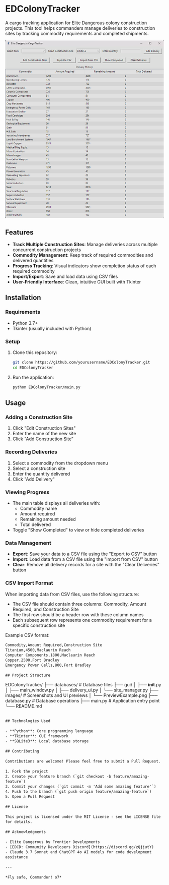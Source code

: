 # EDColonyTracker

A cargo tracking application for Elite Dangerous colony construction projects. This tool helps commanders manage deliveries to construction sites by tracking commodity requirements and completed shipments.

![Elite Dangerous Colony Tracker](images/PreviewExample.png)

## Features

- **Track Multiple Construction Sites**: Manage deliveries across multiple concurrent construction projects
- **Commodity Management**: Keep track of required commodities and delivered quantities
- **Progress Tracking**: Visual indicators show completion status of each required commodity
- **Import/Export**: Save and load data using CSV files
- **User-Friendly Interface**: Clean, intuitive GUI built with Tkinter

## Installation

### Requirements
- Python 3.7+
- Tkinter (usually included with Python)

### Setup

1. Clone this repository:
   ```bash
   git clone https://github.com/yourusername/EDColonyTracker.git
   cd EDColonyTracker
   ```

2. Run the application:
   ```bash
   python EDColonyTracker/main.py
   ```

## Usage

### Adding a Construction Site

1. Click "Edit Construction Sites"
2. Enter the name of the new site
3. Click "Add Construction Site"

### Recording Deliveries

1. Select a commodity from the dropdown menu
2. Select a construction site
3. Enter the quantity delivered
4. Click "Add Delivery"

### Viewing Progress

- The main table displays all deliveries with:
  - Commodity name
  - Amount required
  - Remaining amount needed
  - Total delivered
- Toggle "Show Completed" to view or hide completed deliveries

### Data Management

- **Export**: Save your data to a CSV file using the "Export to CSV" button
- **Import**: Load data from a CSV file using the "Import from CSV" button
- **Clear**: Remove all delivery records for a site with the "Clear Deliveries" button

### CSV Import Format

When importing data from CSV files, use the following structure:

- The CSV file should contain three columns: Commodity, Amount Required, and Construction Site
- The first row should be a header row with these column names
- Each subsequent row represents one commodity requirement for a specific construction site

Example CSV format:
```csv
Commodity,Amount Required,Construction Site
Titanium,4500,Maclaurin Reach
Computer Components,1800,Maclaurin Reach
Copper,2500,Fort Bradley
Emergency Power Cells,800,Fort Bradley

## Project Structure

```
EDColonyTracker/
├── databases/         # Database files
├── gui/
│   ├── __init__.py
│   ├── main_window.py
│   ├── delivery_ui.py
│   └── site_manager.py
├── images/            # Screenshots and UI previews
│   └── PreviewExample.png
├── database.py        # Database operations
├── main.py            # Application entry point
└── README.md
```

## Technologies Used

- **Python**: Core programming language
- **Tkinter**: GUI framework
- **SQLite3**: Local database storage

## Contributing

Contributions are welcome! Please feel free to submit a Pull Request.

1. Fork the project
2. Create your feature branch (`git checkout -b feature/amazing-feature`)
3. Commit your changes (`git commit -m 'Add some amazing feature'`)
4. Push to the branch (`git push origin feature/amazing-feature`)
5. Open a Pull Request

## License

This project is licensed under the MIT License - see the LICENSE file for details.

## Acknowledgments

- Elite Dangerous by Frontier Developments
- [EDCD: Community Developers Discord](https://discord.gg/zQjjutY)
- Claude 3.7 Sonnet and ChatGPT 4o AI models for code development assistance

---

*Fly safe, Commander! o7*
